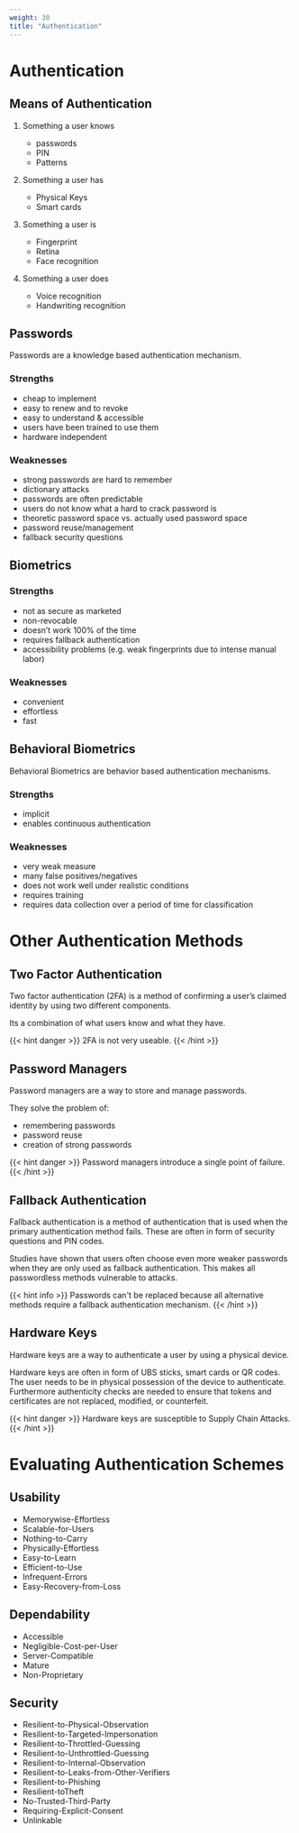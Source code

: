 ```yaml
---
weight: 30
title: "Authentication"
---
```


# Authentication

## Means of Authentication

1. Something a user knows

   - passwords
   - PIN
   - Patterns

2. Something a user has

    - Physical Keys
    - Smart cards

3. Something a user is

   - Fingerprint
   - Retina
   - Face recognition

4. Something a user does

   - Voice recognition
   - Handwriting recognition

## Passwords

Passwords are a knowledge based authentication mechanism.

### Strengths

- cheap to implement
- easy to renew and to revoke
- easy to understand & accessible
- users have been trained to use them
- hardware independent

### Weaknesses

- strong passwords are hard to remember
- dictionary attacks
- passwords are often predictable
- users do not know what a hard to crack password is
- theoretic password space vs. actually used password space
- password reuse/management
- fallback security questions

## Biometrics

### Strengths

- not as secure as marketed
- non-revocable
- doesn’t work 100% of the time
- requires fallback authentication
- accessibility problems (e.g. weak fingerprints due to intense manual labor)

### Weaknesses

- convenient
- effortless
- fast

## Behavioral Biometrics

Behavioral Biometrics are behavior based authentication mechanisms.

### Strengths

- implicit
- enables continuous authentication

### Weaknesses

- very weak measure
- many false positives/negatives
- does not work well under realistic conditions
- requires training
- requires data collection over a period of time for classification

# Other Authentication Methods

## Two Factor Authentication

Two factor authentication (2FA) is a method of confirming a user’s claimed identity by using two different components.

Its a combination of what users know and what they have.

{{< hint danger >}}
2FA is not very useable.
{{< /hint >}}

## Password Managers

Password managers are a way to store and manage passwords.

They solve the problem of:

- remembering passwords
- password reuse
- creation of strong passwords

{{< hint danger >}}
Password managers introduce a single point of failure.
{{< /hint >}}

## Fallback Authentication

Fallback authentication is a method of authentication that is used when the primary authentication method fails. These are often in form of security questions and PIN codes.

Studies have shown that users often choose even more weaker passwords when they are only used as fallback authentication. This makes all passwordless methods vulnerable to attacks.

{{< hint info >}}
Passwords can't be replaced because all alternative methods require a fallback authentication mechanism.
{{< /hint >}}

## Hardware Keys

Hardware keys are a way to authenticate a user by using a physical device.

Hardware keys are often in form of UBS sticks, smart cards or QR codes. The user needs to be in physical possession of the device to authenticate. Furthermore authenticity checks are needed to ensure that tokens and certificates are not replaced, modified, or counterfeit.

{{< hint danger >}}
Hardware keys are susceptible to Supply Chain Attacks.
{{< /hint >}}

# Evaluating Authentication Schemes

## Usability

- Memorywise-Effortless
- Scalable-for-Users
- Nothing-to-Carry
- Physically-Effortless
- Easy-to-Learn
- Efficient-to-Use
- Infrequent-Errors
- Easy-Recovery-from-Loss

## Dependability

- Accessible
- Negligible-Cost-per-User
- Server-Compatible
- Mature
- Non-Proprietary

## Security

- Resilient-to-Physical-Observation
- Resilient-to-Targeted-Impersonation
- Resilient-to-Throttled-Guessing
- Resilient-to-Unthrottled-Guessing
- Resilient-to-Internal-Observation
- Resilient-to-Leaks-from-Other-Verifiers
- Resilient-to-Phishing
- Resilient-toTheft
- No-Trusted-Third-Party
- Requiring-Explicit-Consent
- Unlinkable
